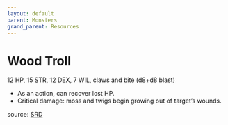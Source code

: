 ```yaml
---
layout: default
parent: Monsters
grand_parent: Resources
---
```


# Wood Troll

12 HP, 15 STR, 12 DEX, 7 WIL, claws and bite (d8+d8 blast)

- As an action, can recover lost HP.
- Critical damage: moss and twigs begin growing out of target’s wounds.

source: [SRD](/cairn-srd#Bestiary)
